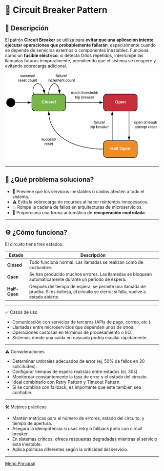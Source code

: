 # 🔌 Circuit Breaker Pattern

## 🧩 Descripción

El patrón **Circuit Breaker** se utiliza para **evitar que una aplicación intente ejecutar operaciones que probablemente fallarán**, especialmente cuando se depende de servicios externos o componentes inestables. Funciona como un **fusible eléctrico**: si detecta fallos repetidos, interrumpe las llamadas futuras temporalmente, permitiendo que el sistema se recupere y evitando sobrecarga adicional.

![Circuit Breaker Pattern](../images/Circuit%20Breaker%20Pattern.png)

---

## 🎯 ¿Qué problema soluciona?

- 🧱 Previene que los servicios inestables o caídos afecten a todo el sistema.
- ⚠️ Evita la sobrecarga de recursos al hacer reintentos innecesarios.
- 💥 Rompe la cadena de fallos en arquitecturas de microservicios.
- 🔄 Proporciona una forma automática de **recuperación controlada**.

---

## ⚙️ ¿Cómo funciona?

El circuito tiene tres estados:

| Estado         | Descripción |
|----------------|-------------|
| **Closed**     | Todo funciona normal. Las llamadas se realizan como de costumbre. |
| **Open**       | Se han producido muchos errores. Las llamadas se bloquean automáticamente durante un período de espera. |
| **Half-Open**  | Después del tiempo de espera, se permite una llamada de prueba. Si es exitosa, el circuito se cierra; si falla, vuelve a estado abierto. |

---

✅ Casos de uso
- Comunicación con servicios de terceros (APIs de pago, correo, etc.).
- Llamadas entre microservicios que dependen unos de otros.
- Operaciones costosas en términos de procesamiento o I/O.
- Sistemas donde una caída en cascada podría escalar rápidamente.

---

⚠️ Consideraciones
- Determinar umbrales adecuados de error (ej. 50% de fallos en 20 solicitudes).
- Configurar tiempos de espera realistas entre estados (ej. 30s).
- Monitorear constantemente la tasa de error y el estado del circuito.
- Ideal combinarlo con Retry Pattern y Timeout Pattern.
- Si se combina con fallback, es importante que este también sea confiable.

---

🛠️ Mejores prácticas
- Mantén métricas para el número de errores, estado del circuito, y tiempo de apertura.
- Asegura la idempotencia si usas retry o fallback junto con circuit breaker.
- En sistemas críticos, ofrece respuestas degradadas mientras el servicio está inestable.
- Aplica políticas diferentes según la criticidad del servicio.

---

[Menú Principal](https://github.com/wilfredoha/cloud-architecture-patterns)